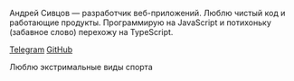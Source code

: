Андрей Сивцов — разработчик веб-приложений. Люблю чистый код и работающие продукты. Программирую на JavaScript и потихоньку (забавное слово) перехожу на TypeScript.

[Telegram](https://t.me/aaawis) [GitHub](https://github.com/siwaaa)

Люблю экстримальные виды спорта

